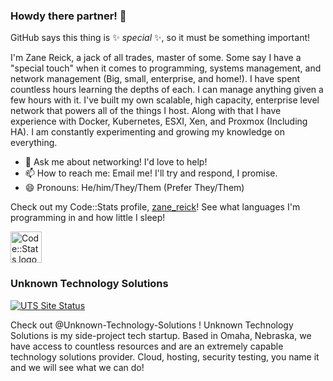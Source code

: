 ### Howdy there partner! 👋

GitHub says this thing is ✨ _special_ ✨, so it must be something important!

I'm Zane Reick, a jack of all trades, master of some.
Some say I have a "special touch" when it comes to programming, systems management, and network management (Big, small, enterprise, and home!).
I have spent countless hours learning the depths of each. I can manage anything given a few hours with it.
I've built my own scalable, high capacity, enterprise level network that powers all of the things I host.
Along with that I have experience with Docker, Kubernetes, ESXI, Xen, and Proxmox (Including HA). I am constantly experimenting and growing my knowledge on everything.

- 💬 Ask me about networking! I'd love to help!
- 📫 How to reach me: Email me! I'll try and respond, I promise.
- 😄 Pronouns: He/him/They/Them (Prefer They/Them)

Check out my Code::Stats profile, [zane_reick](https://codestats.net/users/zane_reick)! See what languages I'm programming in and how little I sleep!

[<img alt="Code::Stats logo" width="50" height="50" src="https://codestats.net/assets/frontend/images/Logo-92e1d93256eae2d7dde539f1df59b06c.svg?vsn=d">](https://codestats.net/users/zane_reick)

### Unknown Technology Solutions
[<img alt="UTS Site Status" src="https://img.shields.io/website?down_color=red&down_message=offline&label=UTS%20Site&up_color=blue&up_message=online&url=https%3A%2F%2Funknownts.com">](https://unknownts.com)

Check out @Unknown-Technology-Solutions ! Unknown Technology Solutions is my side-project tech startup. Based in Omaha, Nebraska, we have access to countless resources and are an extremely capable technology solutions provider. Cloud, hosting, security testing, you name it and we will see what we can do!

<!--
**TotallyAProgrammer/TotallyAProgrammer** is a ✨ _special_ ✨ repository because its `README.md` (this file) appears on your GitHub profile.

Here are some ideas to get you started:

- 🔭 I’m currently working on ...
- 🌱 I’m currently learning ...
- 👯 I’m looking to collaborate on ...
- 🤔 I’m looking for help with ...
- ⚡ Fun fact: ...
-->
